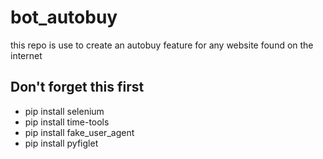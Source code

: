 # bot_autobuy
this repo is use to create an autobuy feature for any website found on the internet

## Don't forget this first
- pip install selenium
- pip install time-tools
- pip install fake_user_agent
- pip install pyfiglet

